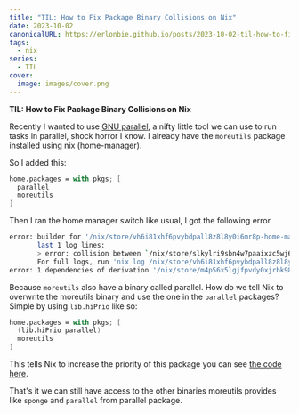 ```yaml
---
title: "TIL: How to Fix Package Binary Collisions on Nix"
date: 2023-10-02
canonicalURL: https://erlonbie.github.io/posts/2023-10-02-til-how-to-fix-package-binary-collisions-on-nix
tags:
  - nix
series:
  - TIL
cover:
  image: images/cover.png
---
```


**TIL: How to Fix Package Binary Collisions on Nix**

Recently I wanted to use [GNU parallel](https://www.gnu.org/software/parallel/), a nifty little tool we can use
to run tasks in parallel, shock horror I know. I already have the `moreutils` package installed using nix (home-manager).

So I added this:

```nix {hl_lines=2}
home.packages = with pkgs; [
  parallel
  moreutils
]
```

Then I ran the home manager switch like usual, I got the following error.

```bash
error: builder for '/nix/store/vh6i81xhf6pvybdpall8z8l8y0i6mr8p-home-manager-path.drv' failed with exit code 25;
       last 1 log lines:
       > error: collision between `/nix/store/slkylri9sbn4w7paaixzc5wj6cwfk83m-moreutils-0.67/bin/parallel' and `/nix/store/fjpnw99zvx2f910s016jrmybc5jxirpn-parallel-20230822/bin/parallel'
       For full logs, run 'nix log /nix/store/vh6i81xhf6pvybdpall8z8l8y0i6mr8p-home-manager-path.drv'.
error: 1 dependencies of derivation '/nix/store/m4p56x5lgjfpvdy0xjrbk981sfchpl8c-home-manager-generation.drv' failed to build
```

Because `moreutils` also have a binary called parallel. How do we tell Nix to overwrite the moreutils binary and use
the one in the `parallel` packages?  Simple by using `lib.hiPrio` like so:

```nix {hl_lines=2}
home.packages = with pkgs; [
  (lib.hiPrio parallel)
  moreutils
]
```

This tells Nix to increase the priority of this package you can see 
[the code here](https://github.com/NixOS/nixpkgs/blob/efdb9b4ee86a3bf3349efa7a23b42cbc18766b90/lib/meta.nix#L52-L69).

That's it we can still have access to the other binaries moreutils provides like `sponge` and `parallel` from parallel
package.
